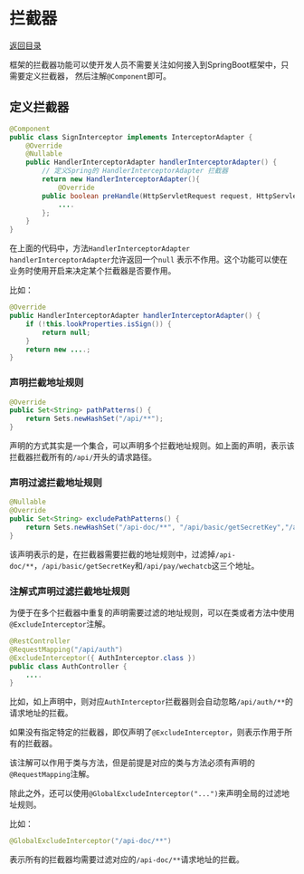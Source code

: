 # 拦截器

[返回目录](../guide.md)

框架的拦截器功能可以使开发人员不需要关注如何接入到SpringBoot框架中，只需要定义拦截器， 然后注解`@Component`即可。

## 定义拦截器

```java
@Component
public class SignInterceptor implements InterceptorAdapter {
    @Override
    @Nullable
    public HandlerInterceptorAdapter handlerInterceptorAdapter() {
        // 定义Spring的 HandlerInterceptorAdapter 拦截器
        return new HandlerInterceptorAdapter(){
            @Override
        public boolean preHandle(HttpServletRequest request, HttpServletResponse result, Object handler) {
            ....
        };
    }
}
```

在上面的代码中，方法`HandlerInterceptorAdapter handlerInterceptorAdapter`允许返回一个`null`
表示不作用。这个功能可以使在业务时使用开启来决定某个拦截器是否要作用。

比如：

```java
@Override
public HandlerInterceptorAdapter handlerInterceptorAdapter() {
    if (!this.lookProperties.isSign()) {
        return null;
    }
    return new ....;
}
```

### 声明拦截地址规则

```java
@Override
public Set<String> pathPatterns() {
    return Sets.newHashSet("/api/**");
}
```

声明的方式其实是一个集合，可以声明多个拦截地址规则。如上面的声明，表示该拦截器拦截所有的`/api/`开头的请求路径。

### 声明过滤拦截地址规则

```java
@Nullable
@Override
public Set<String> excludePathPatterns() {
    return Sets.newHashSet("/api-doc/**", "/api/basic/getSecretKey","/api/pay/wechatcb");
}
```

该声明表示的是，在拦截器需要拦截的地址规则中，过滤掉`/api-doc/**`，`/api/basic/getSecretKey`和`/api/pay/wechatcb`这三个地址。

### 注解式声明过滤拦截地址规则

为便于在多个拦截器中重复的声明需要过滤的地址规则，可以在类或者方法中使用`@ExcludeInterceptor`注解。

```java
@RestController
@RequestMapping("/api/auth")
@ExcludeInterceptor({ AuthInterceptor.class })
public class AuthController {
    ....
}
```

比如，如上声明中，则对应`AuthInterceptor`拦截器则会自动忽略`/api/auth/**`的请求地址的拦截。

如果没有指定特定的拦截器，即仅声明了`@ExcludeInterceptor`，则表示作用于所有的拦截器。

该注解可以作用于类与方法，但是前提是对应的类与方法必须有声明的`@RequestMapping`注解。

除此之外，还可以使用`@GlobalExcludeInterceptor("...")`来声明全局的过滤地址规则。

比如：

```java
@GlobalExcludeInterceptor("/api-doc/**")
```

表示所有的拦截器均需要过滤对应的`/api-doc/**`请求地址的拦截。
